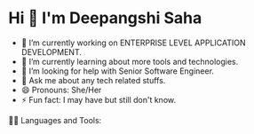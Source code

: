 # Hi 🤚 I'm Deepangshi Saha 


- 🔭 I’m currently working on ENTERPRISE LEVEL APPLICATION DEVELOPMENT.
- 🌱 I’m currently learning about more tools and technologies.
- 🤔 I’m looking for help with Senior Software Engineer.
- 💬 Ask me about any tech related stuffs.
- 😄 Pronouns: She/Her
- ⚡ Fun fact: I may have but still don't know.

👩‍💻 Languages and Tools:
